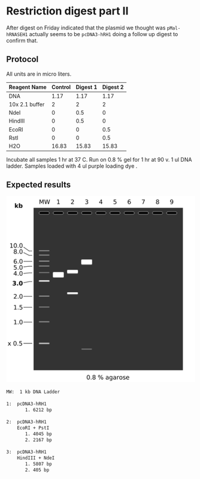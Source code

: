 # Restriction digest part II

After digest on Friday indicated that the plasmid we thought
was `pMal-hRNASEH1` actually seems to be `pcDNA3-hRH1` doing a follow up
digest to confirm that.

## Protocol

All units are in micro liters.

| Reagent Name | Control | Digest 1 | Digest 2 |
| ------------ | ------ | --------------------  | -------- |
| DNA | 1.17 | 1.17 | 1.17 | 1.17 |
| 10x 2.1 buffer | 2 | 2 | 2 | 2 |
| NdeI | 0 | 0.5 | 0 |
| HindIII | 0 | 0.5 | 0 |
| EcoRI  | 0  | 0 | 0.5 |
| RstI   | 0  | 0 | 0.5
H2O | 16.83 | 15.83 | 15.83 |

Incubate all samples 1 hr at 37 C. Run on 0.8 % gel for 1 hr at 90 v. 
1 ul DNA ladder. Samples loaded with 4 ul purple loading dye . 

## Expected results

![](images/expected_ecor1_pst1_hindIII_ndelI.png)

```
MW:  1 kb DNA Ladder

1:  pcDNA3-hRH1
       1. 6212 bp

2:  pcDNA3-hRH1
    EcoRI + PstI
       1. 4045 bp
       2. 2167 bp

3:  pcDNA3-hRH1
    HindIII + NdeI
       1. 5807 bp
       2. 405 bp
```


